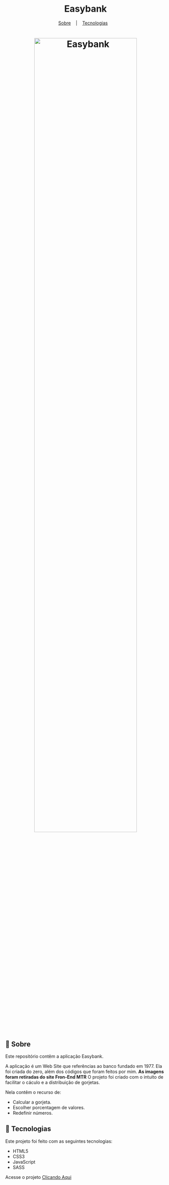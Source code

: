 <h1 align="center">Easybank</h1>

<p align="center">
  <a href="#book-sobre">Sobre</a>
  &nbsp;&nbsp;&nbsp;|&nbsp;&nbsp;&nbsp;
  <a href="#hammer-tecnologias">Tecnologias</a>
  &nbsp;&nbsp;&nbsp;
<p>

<h1 align="center" display="flex">
  <img src="https://user-images.githubusercontent.com/80855598/145720132-3397beaf-dfd8-4429-832e-69961949b0fa.png" width="80%" alt="Easybank" title="Easybank">
</h1>

## :book: Sobre
Este repositório contêm a aplicação Easybank.

A aplicação é um Web Site que referências ao banco fundado em 1977.
Ela foi criada do zero, além dos códigos que foram feitos por mim.
**As imagens foram retiradas do site Fron-End MTR**
O projeto foi criado com o intuito de facilitar o cáculo e a distribuição de gorjetas.

Nela contêm o recurso de: 
- Calcular a gorjeta.
- Escolher porcentagem de valores. 
- Redefinir números.

## :hammer: Tecnologias
Este projeto foi feito com as seguintes tecnologias:
- HTML5
- CSS3
- JavaScript 
- SASS

Acesse o projeto [Clicando Aqui](https://jhonlsn.github.io/Splitter/) 